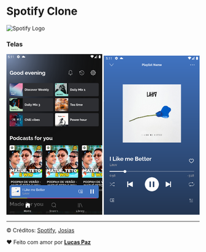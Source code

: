 # Spotify Clone
<img src="https://www.scdn.co/i/_global/open-graph-default.png" alt="Spotify Logo" width="250" />

### Telas
<img src="screenshots/home.png" alt="Home" width="250" />
<img src="screenshots/player.png" alt="Player" width="250" />

---
:copyright: Créditos: [Spotify](https://www.spotify.com), [Josias](https://www.figma.com/community/file/1061501570561108698)

:heart: Feito com amor por **[Lucas Paz](https://www.github.com/luscas)**
